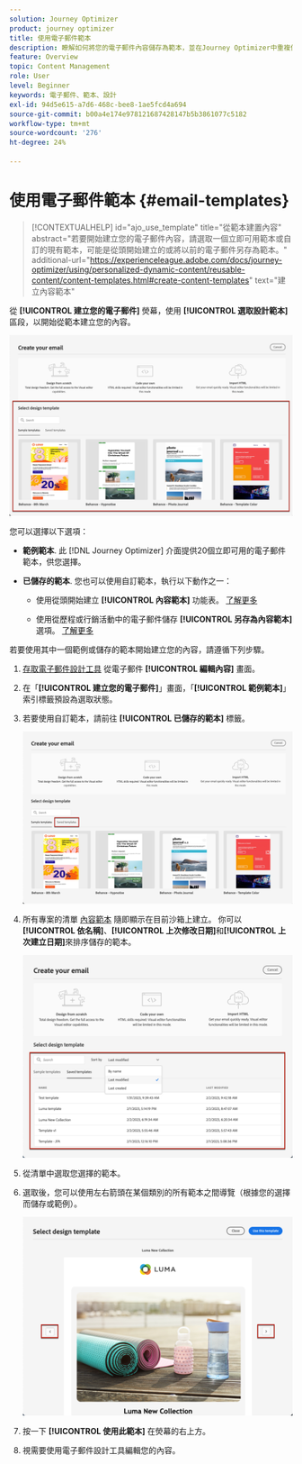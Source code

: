 ```yaml
---
solution: Journey Optimizer
product: journey optimizer
title: 使用電子郵件範本
description: 瞭解如何將您的電子郵件內容儲存為範本，並在Journey Optimizer中重複使用
feature: Overview
topic: Content Management
role: User
level: Beginner
keywords: 電子郵件、範本、設計
exl-id: 94d5e615-a7d6-468c-bee8-1ae5fcd4a694
source-git-commit: b00a4e174e978121687428147b5b3861077c5182
workflow-type: tm+mt
source-wordcount: '276'
ht-degree: 24%

---
```


# 使用電子郵件範本 {#email-templates}

>[!CONTEXTUALHELP]
>id="ajo_use_template"
>title="從範本建置內容"
>abstract="若要開始建立您的電子郵件內容，請選取一個立即可用範本或自訂的現有範本，可能是從頭開始建立的或將以前的電子郵件另存為範本。"
>additional-url="https://experienceleague.adobe.com/docs/journey-optimizer/using/personalized-dynamic-content/reusable-content/content-templates.html#create-content-templates" text="建立內容範本"

從 **[!UICONTROL 建立您的電子郵件]** 熒幕，使用 **[!UICONTROL 選取設計範本]** 區段，以開始從範本建立您的內容。

![](assets/email_designer-templates.png)

您可以選擇以下選項：

* **範例範本**. 此 [!DNL Journey Optimizer] 介面提供20個立即可用的電子郵件範本，供您選擇。

* **已儲存的範本**. 您也可以使用自訂範本，執行以下動作之一：

   * 使用從頭開始建立 **[!UICONTROL 內容範本]** 功能表。 [了解更多](../content-management/content-templates.md#create-template-from-scratch)

   * 使用從歷程或行銷活動中的電子郵件儲存 **[!UICONTROL 另存為內容範本]** 選項。 [了解更多](../content-management/content-templates.md#save-as-template)

若要使用其中一個範例或儲存的範本開始建立您的內容，請遵循下列步驟。

1. [存取電子郵件設計工具](get-started-email-design.md) 從電子郵件 **[!UICONTROL 編輯內容]** 畫面。

1. 在「**[!UICONTROL 建立您的電子郵件]**」畫面，「**[!UICONTROL 範例範本]**」索引標籤預設為選取狀態。

1. 若要使用自訂範本，請前往 **[!UICONTROL 已儲存的範本]** 標籤。

   ![](assets/email_designer-saved-templates-tab.png)

1. 所有專案的清單 [內容範本](../content-management/content-templates.md#create-content-templates) 隨即顯示在目前沙箱上建立。 你可以&#x200B;**[!UICONTROL 依名稱]**、**[!UICONTROL 上次修改日期]**&#x200B;和&#x200B;**[!UICONTROL 上次建立日期]**&#x200B;來排序儲存的範本。

   ![](assets/email_designer-saved-templates-filter.png)

1. 從清單中選取您選擇的範本。

1. 選取後，您可以使用左右箭頭在某個類別的所有範本之間導覽（根據您的選擇而儲存或範例）。

   ![](assets/email_designer-saved-templates-navigate.png)

1. 按一下 **[!UICONTROL 使用此範本]** 在熒幕的右上方。

1. 視需要使用電子郵件設計工具編輯您的內容。
